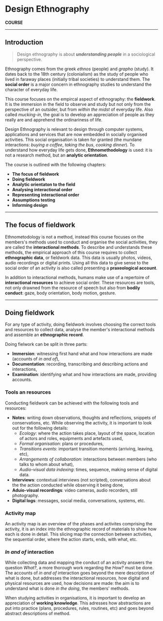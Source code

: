 # Design Ethnography

**COURSE**

--- 

## Introduction

> Design ethnography is about ***understanding people*** in a sociological perspective.

Ethnography comes from the greek *ethnos* (people) and *grapho* (study). It dates back to the 18th century (colonialism) as the study of people who
lived in faraway places (initially tribal societies) to understand them. The **social order** is a major concern in ethnography studies to
understand the character of everyday life. 

This course focuses on the empircal aspect of ethnography: the **fieldwork**. It is the immersion in the field to 
observe and study but not only from the perspective of an outsider, but from *within the midst* of everyday life.
Also called *mucking-in*, the goal is to develop an appreciation of people as they really are and apprehend the ordinariness of life.

Design Ethnography is relevant to design through computer systems, applications and services that are now embedded in socially organised activities. 
This social organisation is taken for granted (the mundane interactions: *buying a coffee*, *taking the bus*, *cooking dinner*). 
To understand how everyday life gets done, **Ethnomethodology** is used: it is not a research method, but an **analytic orientation**.

The course is outlined with the following chapters:

- **The focus of fieldwork**
- **Doing fieldwork**
- **Analytic orientaton to the field**
- **Analysing interactional order**
- **Representing interactional order**
- **Assumptions testing**
- **Informing design**


--- 

## The focus of fieldwork

Ethnometodology is not a method, instead this course focuses on the members's methods used to conduct and organise the social activities, they are called the **interactional methods**.
To describe and understands these methods, the empirical approach of this course requires to collect **ethnographic data**, or fieldwork data. This data is usually photos, videos, audio recordings
or digital prints. Using all this data to give sense to the social order of an activity is also called presenting a **praxeological account**.

In addition to interactional methods, humans make use of a repertoire of **interactional resources** to achieve social order. These resources are tools, not only
drawned from the resource of speech but also from **bodily conduct**: gaze, body orientation, body motion, gesture.

---

## Doing fieldwork

For any type of activity, doing fieldwork involves choosing the correct tools and resources to collect data, analyse the member's interactional methods
and assemble an **ethnographic record**.

Doing fielwork can be split in three parts:

- **Immersion**: witnessing first hand what and how interactions are made (accounts of *in and of*),
- **Documentation**: recording, transcribing and describing actions and interactions,
- **Examination**: identifying what and how interactions are made, providing accounts.

### Tools an resources

Conducting fieldwork can be achieved with the following tools and resources:

- **Notes**: writing down observations, thoughts and reflections, snippets of conservations, etc. While observing the activity, it is important
to look out for the following details:
    - *Ecology*: where the action takes place, layout of the space, location of actors and roles, equipments and artefacts used,
    - *Formal organisation*: plans or procedures,
    - *Transitions events*: important transition moments (arriving, leaving, etc),
    - *Arrangements of collaboration*: interactions between members (who talks to whom about what),
    - *Audio-visual data indexing*: times, sequence, making sense of digital data.
- **Interviews**: contextual interviews (not scripted), conversations about the the action conducted while observing it being done,
- **Aduio-visual recordings**: video cameras, audio recorders, still photography.
- **Digital logs**: messages, social media, conversations, systems, etc.

### Activity map

An activity map is an overview of the phases and activites comprising the activity, it is an index into the 
ethnographic record of materials to show how each is done in detail. This slicing map the connection between activities,
the sequential order, where the action starts, ends, with what, etc.

### *In and of* interaction

While collecting data and mapping the conduct of an activity answers the question *What?*, a more thorough work
regarding the *How?* must be done. The accounts of *in and of* interaction goes beyond the mere description of what is done,
but addresses the interactional resources, how digital and physical resources are used, how decisions are made: the aim
is to understand what is done *in the doing*, the members' methods.

When studying activities in organisations, it is important to develop an appreciation of **working knowledge**. This adresses 
how abstractions are put into practice (plans, procedures, rules, routines, etc) and goes beyond abstract descriptions of method.